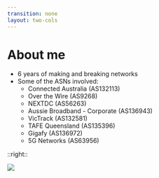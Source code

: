 ```yaml
---
transition: none
layout: two-cols
---
```

# About me

- 6 years of making and breaking networks
- Some of the ASNs involved:
    - Connected Australia (AS132113)
    - Over the Wire (AS9268)
    - NEXTDC (AS56263)
    - Aussie Broadband - Corporate (AS136943)
    - VicTrack (AS132581)
    - TAFE Queensland (AS135396)
    - Gigafy (AS136972)
    - 5G Networks (AS63956)

::right::

<img src="/about-me.jpeg">

<!--
G'day, ladies and gents. I'm Louis, and I've been building and operating networks now for a bit over 6 years.

I've worked on quite a few carrier networks, some larger corporate and government entities as well while in professional services roles. Most recently, I've been at 5G Networks working on their international MPLS network and data centre fabric, as well as some other fun stuff like automation, documentation cleanup and process improvements.

In my spare time, I enjoy having a laugh with friends - some of which you may know pictured on the right, playing video games, and solving problems with code.
-->
